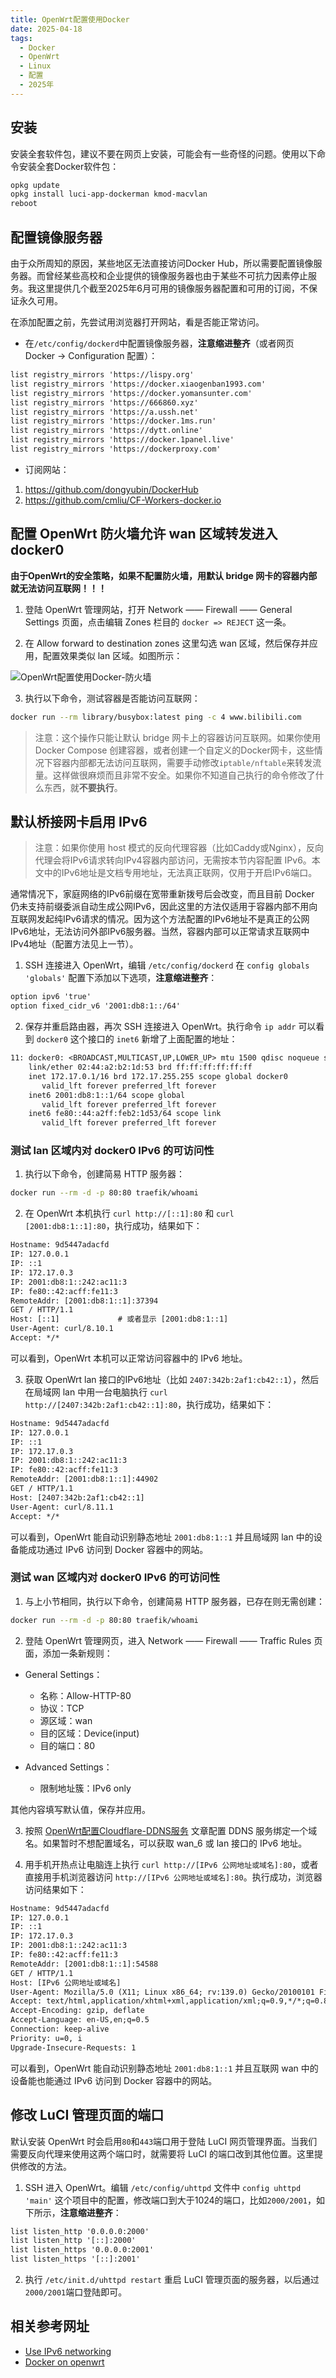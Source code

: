 ```yaml
---
title: OpenWrt配置使用Docker
date: 2025-04-18
tags:
  - Docker
  - OpenWrt
  - Linux
  - 配置
  - 2025年
---
```


## 安装

安装全套软件包，建议不要在网页上安装，可能会有一些奇怪的问题。使用以下命令安装全套Docker软件包：

```bash
opkg update
opkg install luci-app-dockerman kmod-macvlan
reboot
```

## 配置镜像服务器

由于众所周知的原因，某些地区无法直接访问Docker Hub，所以需要配置镜像服务器。而曾经某些高校和企业提供的镜像服务器也由于某些不可抗力因素停止服务。我这里提供几个截至2025年6月可用的镜像服务器配置和可用的订阅，不保证永久可用。

在添加配置之前，先尝试用浏览器打开网站，看是否能正常访问。

- 在`/etc/config/dockerd`中配置镜像服务器，**注意缩进整齐**（或者网页 Docker -> Configuration 配置）：

```txt
list registry_mirrors 'https://lispy.org'
list registry_mirrors 'https://docker.xiaogenban1993.com'
list registry_mirrors 'https://docker.yomansunter.com'
list registry_mirrors 'https://666860.xyz'
list registry_mirrors 'https://a.ussh.net'
list registry_mirrors 'https://docker.1ms.run'
list registry_mirrors 'https://dytt.online'
list registry_mirrors 'https://docker.1panel.live'
list registry_mirrors 'https://dockerproxy.com'
```

- 订阅网站：

1. https://github.com/dongyubin/DockerHub
2. https://github.com/cmliu/CF-Workers-docker.io

## 配置 OpenWrt 防火墙允许 wan 区域转发进入 docker0

**由于OpenWrt的安全策略，如果不配置防火墙，用默认 bridge 网卡的容器内部就无法访问互联网！！！**

1. 登陆 OpenWrt 管理网站，打开 Network —— Firewall —— General Settings 页面，点击编辑 Zones 栏目的 `docker => REJECT` 这一条。

2. 在 Allow forward to destination zones 这里勾选 wan 区域，然后保存并应用，配置效果类似 lan 区域。如图所示：

![OpenWrt配置使用Docker-防火墙](images/OpenWrt配置使用Docker-防火墙.webp)

3. 执行以下命令，测试容器是否能访问互联网：

```bash
docker run --rm library/busybox:latest ping -c 4 www.bilibili.com
```

> 注意：这个操作只能让默认 bridge 网卡上的容器访问互联网。如果你使用 Docker Compose 创建容器，或者创建一个自定义的Docker网卡，这些情况下容器内部都无法访问互联网，需要手动修改`iptable/nftable`来转发流量。这样做很麻烦而且非常不安全。如果你不知道自己执行的命令修改了什么东西，就**不要执行**。

## 默认桥接网卡启用 IPv6

> 注意：如果你使用 host 模式的反向代理容器（比如Caddy或Nginx），反向代理会将IPv6请求转向IPv4容器内部访问，无需按本节内容配置 IPv6。本文中的IPv6地址是文档专用地址，无法真正联网，仅用于开启IPv6端口。

通常情况下，家庭网络的IPv6前缀在宽带重新拨号后会改变，而且目前 Docker 仍未支持前缀委派自动生成公网IPv6，因此这里的方法仅适用于容器内部不用向互联网发起纯IPv6请求的情况。因为这个方法配置的IPv6地址不是真正的公网IPv6地址，无法访问外部IPv6服务器。当然，容器内部可以正常请求互联网中IPv4地址（配置方法见上一节）。

1. SSH 连接进入 OpenWrt，编辑 `/etc/config/dockerd` 在 `config globals 'globals'` 配置下添加以下选项，**注意缩进整齐**：

```txt
option ipv6 'true'
option fixed_cidr_v6 '2001:db8:1::/64'
```

2. 保存并重启路由器，再次 SSH 连接进入 OpenWrt。执行命令 `ip addr` 可以看到 `docker0` 这个接口的 `inet6` 新增了上面配置的地址：

```txt
11: docker0: <BROADCAST,MULTICAST,UP,LOWER_UP> mtu 1500 qdisc noqueue state UP 
    link/ether 02:44:a2:b2:1d:53 brd ff:ff:ff:ff:ff:ff
    inet 172.17.0.1/16 brd 172.17.255.255 scope global docker0
       valid_lft forever preferred_lft forever
    inet6 2001:db8:1::1/64 scope global 
       valid_lft forever preferred_lft forever
    inet6 fe80::44:a2ff:feb2:1d53/64 scope link 
       valid_lft forever preferred_lft forever
```

### 测试 lan 区域内对 docker0 IPv6 的可访问性

1. 执行以下命令，创建简易 HTTP 服务器：

```bash
docker run --rm -d -p 80:80 traefik/whoami
```

2. 在 OpenWrt 本机执行 `curl http://[::1]:80` 和 `curl [2001:db8:1::1]:80`，执行成功，结果如下：

```txt
Hostname: 9d5447adacfd
IP: 127.0.0.1
IP: ::1
IP: 172.17.0.3
IP: 2001:db8:1::242:ac11:3
IP: fe80::42:acff:fe11:3
RemoteAddr: [2001:db8:1::1]:37394
GET / HTTP/1.1
Host: [::1]             # 或者显示 [2001:db8:1::1]
User-Agent: curl/8.10.1
Accept: */*
```

可以看到，OpenWrt 本机可以正常访问容器中的 IPv6 地址。

3. 获取 OpenWrt lan 接口的IPv6地址（比如 `2407:342b:2af1:cb42::1`），然后在局域网 lan 中用一台电脑执行 `curl http://[2407:342b:2af1:cb42::1]:80`，执行成功，结果如下：

```txt
Hostname: 9d5447adacfd
IP: 127.0.0.1
IP: ::1
IP: 172.17.0.3
IP: 2001:db8:1::242:ac11:3
IP: fe80::42:acff:fe11:3
RemoteAddr: [2001:db8:1::1]:44902
GET / HTTP/1.1
Host: [2407:342b:2af1:cb42::1]
User-Agent: curl/8.11.1
Accept: */*
```

可以看到，OpenWrt 能自动识别静态地址 `2001:db8:1::1` 并且局域网 lan 中的设备能成功通过 IPv6 访问到 Docker 容器中的网站。

### 测试 wan 区域内对 docker0 IPv6 的可访问性

1. 与上小节相同，执行以下命令，创建简易 HTTP 服务器，已存在则无需创建：

```bash
docker run --rm -d -p 80:80 traefik/whoami
```

2. 登陆 OpenWrt 管理网页，进入 Network —— Firewall —— Traffic Rules 页面，添加一条新规则：

- General Settings：
  - 名称：Allow-HTTP-80
  - 协议：TCP
  - 源区域：wan
  - 目的区域：Device(input)
  - 目的端口：80

- Advanced Settings：
  - 限制地址簇：IPv6 only

其他内容填写默认值，保存并应用。

3. 按照 [OpenWrt配置Cloudflare-DDNS服务](https://uaoao.github.io/2025/5/31/OpenWrt%E9%85%8D%E7%BD%AECloudflare-DDNS%E6%9C%8D%E5%8A%A1.html) 文章配置 DDNS 服务绑定一个域名。如果暂时不想配置域名，可以获取 wan_6 或 lan 接口的 IPv6 地址。

4. 用手机开热点让电脑连上执行 `curl http://[IPv6 公网地址或域名]:80`，或者直接用手机浏览器访问 `http://[IPv6 公网地址或域名]:80`。执行成功，浏览器访问结果如下：

```txt
Hostname: 9d5447adacfd
IP: 127.0.0.1
IP: ::1
IP: 172.17.0.3
IP: 2001:db8:1::242:ac11:3
IP: fe80::42:acff:fe11:3
RemoteAddr: [2001:db8:1::1]:54588
GET / HTTP/1.1
Host: [IPv6 公网地址或域名]
User-Agent: Mozilla/5.0 (X11; Linux x86_64; rv:139.0) Gecko/20100101 Firefox/139.0
Accept: text/html,application/xhtml+xml,application/xml;q=0.9,*/*;q=0.8
Accept-Encoding: gzip, deflate
Accept-Language: en-US,en;q=0.5
Connection: keep-alive
Priority: u=0, i
Upgrade-Insecure-Requests: 1
```

可以看到，OpenWrt 能自动识别静态地址 `2001:db8:1::1` 并且互联网 wan 中的设备能也能通过 IPv6 访问到 Docker 容器中的网站。

## 修改 LuCI 管理页面的端口

默认安装 OpenWrt 时会启用`80`和`443`端口用于登陆 LuCI 网页管理界面。当我们需要反向代理来使用这两个端口时，就需要将 LuCI 的端口改到其他位置。这里提供修改的方法。

1. SSH 进入 OpenWrt。编辑 `/etc/config/uhttpd` 文件中 `config uhttpd 'main'` 这个项目中的配置，修改端口到大于1024的端口，比如`2000/2001`，如下所示，**注意缩进整齐**：

```txt
list listen_http '0.0.0.0:2000'
list listen_http '[::]:2000'
list listen_https '0.0.0.0:2001'
list listen_https '[::]:2001'
```

2. 执行 `/etc/init.d/uhttpd restart` 重启 LuCI 管理页面的服务器，以后通过`2000/2001`端口登陆即可。

## 相关参考网址

- [Use IPv6 networking](https://docs.docker.com/engine/daemon/ipv6/)
- [Docker on openwrt](https://embeng.dynv6.net/docker-on-openwrt)

